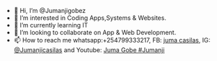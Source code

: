 - 👋 Hi, I’m @Jumanjigobez
- 👀 I’m interested in Coding Apps,Systems & Websites. 
- 🌱 I’m currently learning IT
- 💞️ I’m looking to collaborate on App & Web Development. 
- 📫 How to reach me whatsapp:+254799333217, FB: [juma casilas](https://www.facebook.com/juma.adani), IG: [@Jumanjicasilas](https://www.instagram.com/jumanjicasilas/) and Youtube: [Juma Gobe #Jumanji](https://www.instagram.com/jumanjicasilas/)

<!---
Jumanjigobez/Jumanjigobez is a ✨ special ✨ repository because its `README.md` (this file) appears on your GitHub profile.
You can click the Preview link to take a look at your changes.
--->
